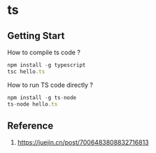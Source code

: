 # ts

## Getting Start

How to compile ts code ?

```ts
npm install -g typescript
tsc hello.ts
```

How to run TS code directly ?

```ts
npm install -g ts-node
ts-node hello.ts
```

## Reference

1. https://juejin.cn/post/7006483808832716813